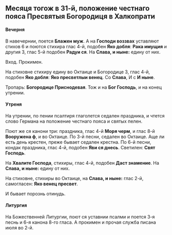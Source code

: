 
## Месяця тогож в 31-й, положение честнаго пояса Пресвятыя Богородиця в Халкопрати 

#### Вечерня

В навечернии, поется **Блажен муж**. А на **Господи воззвах** уставляют стихов 6 
и поются стихира глас 4-й, подобен **Яко добля**: **Рака имущия** и другия 3, глас 5-й 
подобен **Радуи ся**. На **Слава, и ныне:** едину от них.

Вход. Прокимен. 

На стиховне стихиру едину во Октаице и Богородице 3, глас 4-й, подобен **Яко добля**: 
**Яко пресветлыи венец**. Со **Слава**, И с **И ныне**.

Тропарь: **Богородице Приснодевая**. Тож и на **Бог Господь**, и на конец утрении.

#### Утреня

На утрении, по пении псалтиря глаголется седален праздника, и чтется слово Германа 
на положение честнаго пояса и святых пелен. 

Поют же ся канони три: праздника, глас 4-й **Моря черм**, и глас 8-й **Вооружена ф**, 
и во Октаице. По 3-й песни, седален во Октаице. Аще ли есть день крестен, преже 
бывает седален крестна. По 6-й песни, кондак праздника, глас 4-й, подобен **Яви ся днесь**. 
Светилен: **Свят Господь**. 

На **Хвалите Господа**, стихиры, глас 4-й, подобен **Даст знамение**. На **Слава, и ныне:** 
едину от них.

На стиховне, стихиры во Октаице, на **Слава, и ныне:** глас 2-й, самогласен: **Яко венец 
пресвет**. 

И бывает порознь отинудь.

#### Литургия

На Божественней Литургии, поют ся уставнии псалми и поется 3-я песнь и 6-я канона 8-го 
гласа. А прокимен и прочая служба писана июля во 2-й.
